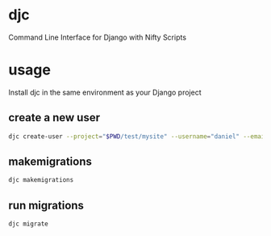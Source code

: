 # djc
Command Line Interface for Django with Nifty Scripts

# usage
Install djc in the same environment as your Django project
## create a new user
```bash
djc create-user --project="$PWD/test/mysite" --username="daniel" --email="example@gmail.com" --password="password" --debug="true"
```
## makemigrations
```bash
djc makemigrations
```
## run migrations
```bash
djc migrate
```
